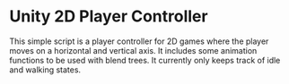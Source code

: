 # Unity 2D Player Controller

This simple script is a player controller for 2D games where the player moves on
a horizontal and vertical axis. It includes some animation functions to be used
with blend trees. It currently only keeps track of idle and walking states.
